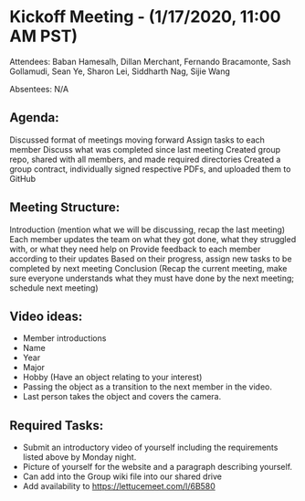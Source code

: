 # Kickoff Meeting - (1/17/2020, 11:00 AM PST)

Attendees: Baban Hamesalh, Dillan Merchant, Fernando Bracamonte, Sash Gollamudi, Sean Ye, Sharon Lei, Siddharth Nag, Sijie Wang

Absentees: N/A

## Agenda:
Discussed format of meetings moving forward
Assign tasks to each member
Discuss what was completed since last meeting
Created group repo, shared with all members, and made required directories
Created a group contract, individually signed respective PDFs, and uploaded them to GitHub

## Meeting Structure:
Introduction (mention what we will be discussing, recap the last meeting)
Each member updates the team on what they got done, what they struggled with, or what they need help on
Provide feedback to each member according to their updates
Based on their progress, assign new tasks to be completed by next meeting
Conclusion (Recap the current meeting, make sure everyone understands what they must have done by the next meeting; schedule next meeting)

## Video ideas:
- Member introductions
- Name
- Year
- Major
- Hobby (Have an object relating to your interest)
- Passing the object as a transition to the next member in the video. 
- Last person takes the object and covers the camera. 

## Required Tasks:
- Submit an introductory video of yourself including the requirements listed above by Monday night. 
- Picture of yourself for the website and a paragraph describing yourself. 
- Can add into the Group wiki file into our shared drive
- Add availability to https://lettucemeet.com/l/6B580 


